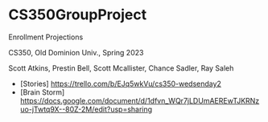 # CS350GroupProject

Enrollment Projections

CS350, Old Dominion Univ., Spring 2023

Scott Atkins, Prestin Bell, Scott Mcallister, Chance Sadler, Ray Saleh


* [Stories] https://trello.com/b/EJq5wkVu/cs350-wedsenday2
* [Brain Storm] https://docs.google.com/document/d/1dfvn_WQr7jLDUmAEREwTJKRNzuo-jTwtq9X--80Z-2M/edit?usp=sharing
